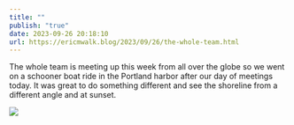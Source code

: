 ```yaml
---
title: ""
publish: "true"
date: 2023-09-26 20:18:10
url: https://ericmwalk.blog/2023/09/26/the-whole-team.html
---
```

The whole team is meeting up this week from all over the globe so we went on a schooner boat ride in the Portland harbor after our day of meetings today. It was great to do something different and see the shoreline from a different angle and at sunset.

![](https://ericmwalk.blog/uploads/2023/0f6e52df-ffe9-41f9-9080-336380241a2a.jpg)